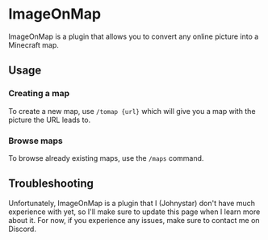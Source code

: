 # ImageOnMap

ImageOnMap is a plugin that allows you to convert any online picture into a Minecraft map.

## Usage

### Creating a map

To create a new map, use ``/tomap {url}`` which will give you a map with the picture the URL leads to.

### Browse maps

To browse already existing maps, use the ``/maps`` command.

## Troubleshooting

Unfortunately, ImageOnMap is a plugin that I (Johnystar) don't have much experience with yet, so I'll make sure to update this page when I learn more about it. For now, if you experience any issues, make sure to contact me on Discord.
